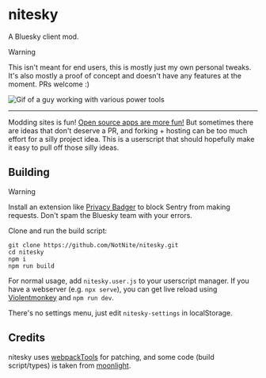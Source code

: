 # nitesky

A Bluesky client mod.

> [!WARNING]
>
> This isn't meant for end users, this is mostly just my own personal tweaks. It's also mostly a proof of concept and doesn't have any features at the moment. PRs welcome :)
>
> ![Gif of a guy working with various power tools](https://hl2.sh/guy_constructing_the_thing.gif)

---

Modding sites is fun! [Open source apps are more fun!](https://github.com/bluesky-social/social-app) But sometimes there are ideas that don't deserve a PR, and forking + hosting can be too much effort for a silly project idea. This is a userscript that should hopefully make it easy to pull off those silly ideas.

## Building

> [!WARNING]
>
> Install an extension like [Privacy Badger](https://privacybadger.org/) to block Sentry from making requests. Don't spam the Bluesky team with your errors.

Clone and run the build script:

```shell
git clone https://github.com/NotNite/nitesky.git
cd nitesky
npm i
npm run build
```

For normal usage, add `nitesky.user.js` to your userscript manager. If you have a webserver (e.g. `npx serve`), you can get live reload using [Violentmonkey](https://violentmonkey.github.io/) and `npm run dev`.

There's no settings menu, just edit `nitesky-settings` in localStorage.

## Credits

nitesky uses [webpackTools](https://github.com/moonlight-mod/webpackTools) for patching, and some code (build script/types) is taken from [moonlight](https://github.com/moonlight-mod/moonlight).
